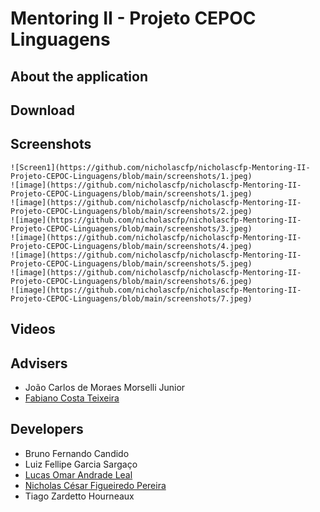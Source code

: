 # Mentoring II - Projeto CEPOC Linguagens
## About the application

## Download

## Screenshots
```
![Screen1](https://github.com/nicholascfp/nicholascfp-Mentoring-II-Projeto-CEPOC-Linguagens/blob/main/screenshots/1.jpeg)
![image](https://github.com/nicholascfp/nicholascfp-Mentoring-II-Projeto-CEPOC-Linguagens/blob/main/screenshots/1.jpeg)
![image](https://github.com/nicholascfp/nicholascfp-Mentoring-II-Projeto-CEPOC-Linguagens/blob/main/screenshots/2.jpeg)
![image](https://github.com/nicholascfp/nicholascfp-Mentoring-II-Projeto-CEPOC-Linguagens/blob/main/screenshots/3.jpeg)
![image](https://github.com/nicholascfp/nicholascfp-Mentoring-II-Projeto-CEPOC-Linguagens/blob/main/screenshots/4.jpeg)
![image](https://github.com/nicholascfp/nicholascfp-Mentoring-II-Projeto-CEPOC-Linguagens/blob/main/screenshots/5.jpeg)
![image](https://github.com/nicholascfp/nicholascfp-Mentoring-II-Projeto-CEPOC-Linguagens/blob/main/screenshots/6.jpeg)
![image](https://github.com/nicholascfp/nicholascfp-Mentoring-II-Projeto-CEPOC-Linguagens/blob/main/screenshots/7.jpeg)

```
## Videos

## Advisers 

* João Carlos de Moraes Morselli Junior
* [Fabiano Costa Teixeira](https://github.com/fabianocostateixeira)

## Developers 

* Bruno Fernando Candido
* Luiz Fellipe Garcia Sargaço
* [Lucas Omar Andrade Leal](https://github.com/lucasoal)
* [Nicholas César Figueiredo Pereira](https://github.com/nicholascfp)
* Tiago Zardetto Hourneaux

